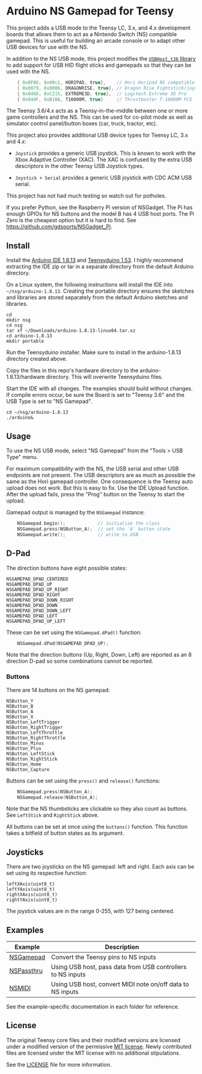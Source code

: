 # Arduino NS Gamepad for Teensy

This project adds a USB mode to the Teensy LC, 3.x, and 4.x development
boards that allows them to act as a Nintendo Switch (NS) compatible gamepad.
This is useful for building an arcade console or to adapt other USB devices
for use with the NS.

In addition to the NS USB mode, this project modifies the [`USBHost_t36` library](https://github.com/PaulStoffregen/USBHost_t36)
to add support for USB HID flight sticks and gamepads so that they can be used with the NS.

```cpp
	{ 0x0F0D, 0x00c1, HORIPAD, true},    // Hori Horipad NS compatible gamepad
	{ 0x0079, 0x0006, DRAGONRISE, true}, // Dragon Rise Fightstick/joystick
	{ 0x046D, 0xC215, EXTREME3D, true},  // Logitech Extreme 3D Pro
	{ 0x044F, 0xB10A, T16000M, true}     // Thrustmaster T.16000M FCS
```

The Teensy 3.6/4.x acts as a Teensy-in-the-middle between one or more game
controllers and the NS. This can be used for co-pilot mode as well as simulator
control panel/button boxes (car, truck, tractor, etc).

This project also provides additional USB device types for Teensy LC, 3.x and
4.x:

* `Joystick` provides a generic USB joystick. This is known to work with
the Xbox Adaptive Controller (XAC). The XAC is confused by the extra
USB descriptors in the other Teensy USB Joystick types.

* `Joystick + Serial` provides a generic USB joystick with CDC ACM USB serial.

This project has not had much testing so watch out for potholes.

If you prefer Python, see the Raspberry Pi version of NSGadget. The Pi has
enough GPIOs for NS buttons and the model B has 4 USB host ports. The Pi Zero
is the cheapest option but it is hard to find. See
https://github.com/gdsports/NSGadget_Pi.

## Install

Install the [Arduino IDE 1.8.13](https://www.arduino.cc/en/Main/Software) and
[Teensyduino 1.53](https://www.pjrc.com/teensy/td_download.html). I highly
recommend extracting the IDE zip or tar in a separate directory from the
default Arduino directory.

On a Linux system, the following instructions will install the IDE into
`~/nsg/arduino-1.8.13`. Creating the portable directory ensures the sketches and
libraries are stored separately from the default Arduino sketches and
libraries.

```
cd
mkdir nsg
cd nsg
tar xf ~/Downloads/arduino-1.8.13-linux64.tar.xz
cd arduino-1.8.13
mkdir portable
```

Run the Teensyduino installer. Make sure to install in the arduino-1.8.13
directory created above.

Copy the files in this repo's hardware directory to the arduino-1.8.13/hardware
directory. This will overwrite Teensyduino files.

Start the IDE with all changes. The examples should build without changes. If
compile errors occur, be sure the Board is set to "Teensy 3.6" and the USB Type
is set to "NS Gamepad".

```
cd ~/nsg/arduino-1.8.13
./arduino&
```

## Usage

To use the NS USB mode, select "NS Gamepad" from the "Tools > USB Type" menu.

For maximum compatibility with the NS, the USB serial and other USB endpoints
are not present. The USB descriptors are as much as possible the same as the
Hori gamepad controller. One consequence is the Teensy auto upload does not
work. But this is easy to fix. Use the IDE Upload function. After the upload
fails, press the "Prog" button on the Teensy to start the upload.

Gamepad output is managed by the `NSGamepad` instance:

```cpp
	NSGamepad.begin();            // initialize the class
	NSGamepad.press(NSButton_A);  // set the 'A' button state
	NSGamepad.write();            // write to USB
```

## D-Pad

The direction buttons have eight possible states:

```
NSGAMEPAD_DPAD_CENTERED
NSGAMEPAD_DPAD_UP
NSGAMEPAD_DPAD_UP_RIGHT
NSGAMEPAD_DPAD_RIGHT
NSGAMEPAD_DPAD_DOWN_RIGHT
NSGAMEPAD_DPAD_DOWN
NSGAMEPAD_DPAD_DOWN_LEFT
NSGAMEPAD_DPAD_LEFT
NSGAMEPAD_DPAD_UP_LEFT
```

These can be set using the `NSGamepad.dPad()` function:

```cpp
	NSGamepad.dPad(NSGAMEPAD_DPAD_UP);
```

Note that the direction buttons (Up, Right, Down, Left) are reported as an 8
direction D-pad so some combinations cannot be reported.

### Buttons

There are 14 buttons on the NS gamepad:

```
NSButton_Y 
NSButton_B
NSButton_A
NSButton_X
NSButton_LeftTrigger
NSButton_RightTrigger
NSButton_LeftThrottle
NSButton_RightThrottle
NSButton_Minus
NSButton_Plus
NSButton_LeftStick
NSButton_RightStick
NSButton_Home
NSButton_Capture
```

Buttons can be set using the `press()` and `release()` functions:

```cpp
	NSGamepad.press(NSButton_A);
	NSGamepad.release(NSButton_A);
```

Note that the NS thumbsticks are clickable so they also count as buttons. See
`LeftStick` and `RightStick` above.

All buttons can be set at once using the `buttons()` function. This function
takes a bitfield of button states as its argument.

## Joysticks

There are two joysticks on the NS gamepad: left and right. Each axis can be
set using its respective function:

```
leftXAxis(uint8_t)
leftYAxis(uint8_t)
rightXAxis(uint8_t)
rightYAxis(uint8_t)
```

The joystick values are in the range 0-255, with 127 being centered.

## Examples

| Example                           | Description                                                 |
|-----------------------------------|-------------------------------------------------------------|
| [NSGamepad](examples/NSGamepad)   | Convert the Teensy pins to NS inputs                        |
| [NSPassthru](examples/NSPassthru) | Using USB host, pass data from USB controllers to NS inputs |
| [NSMIDI](examples/NSMIDI)         | Using USB host, convert MIDI note on/off data to NS inputs  |

See the example-specific documentation in each folder for reference.

## License

The original Teensy core files and their modified versions are licensed under a modified version of the permissive [MIT license](https://opensource.org/licenses/MIT). Newly contributed files are licensed under the MIT license with no additional stipulations.

See the [LICENSE](LICENSE.txt) file for more information.
